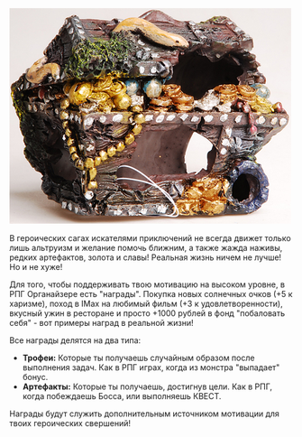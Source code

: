 ![](../static/img/награды.jpg)

В героических сагах искателями приключений не всегда движет только лишь альтруизм и желание помочь ближним, а также жажда наживы, редких артефактов, золота и славы! Реальная жизнь ничем не лучше! Но и не хуже!

Для того, чтобы поддерживать твою мотивацию на высоком уровне, в РПГ Органайзере есть "награды". Покупка новых солнечных очков (+5 к харизме), поход в IMax на любимый фильм (+3 к удовлетворенности), вкусный ужин в ресторане и просто +1000 рублей в фонд "побаловать себя" - вот примеры наград в реальной жизни!

Все награды делятся на два типа:

- **Трофеи:** Которые ты получаешь случайным образом после выполнения задач. Как в РПГ играх, когда из монстра "выпадает" бонус.
- **Артефакты:** Которые ты получаешь, достигнув цели. Как в РПГ, когда побеждаешь Босса, или выполняешь КВЕСТ.

Награды будут служить дополнительным источником мотивации для твоих героических свершений!